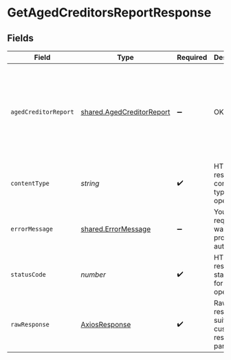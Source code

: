 # GetAgedCreditorsReportResponse


## Fields

| Field                                                                                                                                                                                                                                                                                                                                                                        | Type                                                                                                                                                                                                                                                                                                                                                                         | Required                                                                                                                                                                                                                                                                                                                                                                     | Description                                                                                                                                                                                                                                                                                                                                                                  | Example                                                                                                                                                                                                                                                                                                                                                                      |
| ---------------------------------------------------------------------------------------------------------------------------------------------------------------------------------------------------------------------------------------------------------------------------------------------------------------------------------------------------------------------------- | ---------------------------------------------------------------------------------------------------------------------------------------------------------------------------------------------------------------------------------------------------------------------------------------------------------------------------------------------------------------------------- | ---------------------------------------------------------------------------------------------------------------------------------------------------------------------------------------------------------------------------------------------------------------------------------------------------------------------------------------------------------------------------- | ---------------------------------------------------------------------------------------------------------------------------------------------------------------------------------------------------------------------------------------------------------------------------------------------------------------------------------------------------------------------------- | ---------------------------------------------------------------------------------------------------------------------------------------------------------------------------------------------------------------------------------------------------------------------------------------------------------------------------------------------------------------------------- |
| `agedCreditorReport`                                                                                                                                                                                                                                                                                                                                                         | [shared.AgedCreditorReport](../../../sdk/models/shared/agedcreditorreport.md)                                                                                                                                                                                                                                                                                                | :heavy_minus_sign:                                                                                                                                                                                                                                                                                                                                                           | OK                                                                                                                                                                                                                                                                                                                                                                           | {"generated":"2022-10-23T00:00:00Z","reportDate":"2022-10-23T00:00:00Z","data":[{"customerId":"f594cefb-7750-4c3a-bab2-b5322026dee9","customerName":"John Doe","agedCurrencyOutstanding":[{"currency":"GBP","agedOutstandingAmounts":[{"fromDate":"2022-10-01T00:00:00Z","toDate":"2022-10-31T00:00:00Z","amount":1547.5,"details":[{"name":"Bills","amount":1547.5}]}]}]}]} |
| `contentType`                                                                                                                                                                                                                                                                                                                                                                | *string*                                                                                                                                                                                                                                                                                                                                                                     | :heavy_check_mark:                                                                                                                                                                                                                                                                                                                                                           | HTTP response content type for this operation                                                                                                                                                                                                                                                                                                                                |                                                                                                                                                                                                                                                                                                                                                                              |
| `errorMessage`                                                                                                                                                                                                                                                                                                                                                               | [shared.ErrorMessage](../../../sdk/models/shared/errormessage.md)                                                                                                                                                                                                                                                                                                            | :heavy_minus_sign:                                                                                                                                                                                                                                                                                                                                                           | Your API request was not properly authorized.                                                                                                                                                                                                                                                                                                                                |                                                                                                                                                                                                                                                                                                                                                                              |
| `statusCode`                                                                                                                                                                                                                                                                                                                                                                 | *number*                                                                                                                                                                                                                                                                                                                                                                     | :heavy_check_mark:                                                                                                                                                                                                                                                                                                                                                           | HTTP response status code for this operation                                                                                                                                                                                                                                                                                                                                 |                                                                                                                                                                                                                                                                                                                                                                              |
| `rawResponse`                                                                                                                                                                                                                                                                                                                                                                | [AxiosResponse](https://axios-http.com/docs/res_schema)                                                                                                                                                                                                                                                                                                                      | :heavy_check_mark:                                                                                                                                                                                                                                                                                                                                                           | Raw HTTP response; suitable for custom response parsing                                                                                                                                                                                                                                                                                                                      |                                                                                                                                                                                                                                                                                                                                                                              |